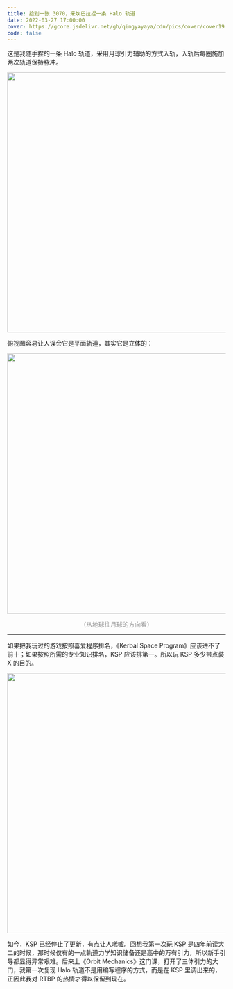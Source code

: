 ```yaml
---
title: 捡到一张 3070，来坎巴拉捏一条 Halo 轨道
date: 2022-03-27 17:00:00
cover: https://gcore.jsdelivr.net/gh/qingyayaya/cdn/pics/cover/cover19.png
code: false
---
```


这是我随手捏的一条 Halo 轨道，采用月球引力辅助的方式入轨，入轨后每圈施加两次轨道保持脉冲。

<div style="text-align:center;"><img src="https://gcore.jsdelivr.net/gh/qingyayaya/cdn/pics/post19/halo1.jpg" width="600"/></div>

俯视图容易让人误会它是平面轨道，其实它是立体的：

<div style="text-align:center;"><img src="https://gcore.jsdelivr.net/gh/qingyayaya/cdn/pics/post19/halo2.jpg" width="600"/></div>

<p style="color: #939393; text-align: center;">（从地球往月球的方向看）</p>

------

如果把我玩过的游戏按照喜爱程序排名，《Kerbal Space Program》应该进不了前十；如果按照所需的专业知识排名，KSP 应该排第一。所以玩 KSP 多少带点装 X 的目的。

<div style="text-align:center;"><img src="https://gcore.jsdelivr.net/gh/qingyayaya/cdn/pics/post19/last update.png" width="600"/></div>

如今，KSP 已经停止了更新，有点让人唏嘘。回想我第一次玩 KSP 是四年前读大二的时候，那时候仅有的一点轨道力学知识储备还是高中的万有引力，所以新手引导都显得异常艰难。后来上《Orbit Mechanics》这门课，打开了三体引力的大门，我第一次复现 Halo 轨道不是用编写程序的方式，而是在 KSP 里调出来的，正因此我对 RTBP 的热情才得以保留到现在。